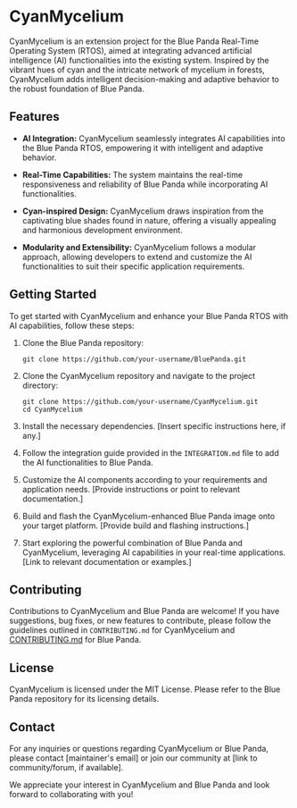 # CyanMycelium

CyanMycelium is an extension project for the Blue Panda Real-Time Operating System (RTOS), aimed at integrating advanced artificial intelligence (AI) functionalities into the existing system. Inspired by the vibrant hues of cyan and the intricate network of mycelium in forests, CyanMycelium adds intelligent decision-making and adaptive behavior to the robust foundation of Blue Panda.

## Features

- **AI Integration:** CyanMycelium seamlessly integrates AI capabilities into the Blue Panda RTOS, empowering it with intelligent and adaptive behavior.

- **Real-Time Capabilities:** The system maintains the real-time responsiveness and reliability of Blue Panda while incorporating AI functionalities.

- **Cyan-inspired Design:** CyanMycelium draws inspiration from the captivating blue shades found in nature, offering a visually appealing and harmonious development environment.

- **Modularity and Extensibility:** CyanMycelium follows a modular approach, allowing developers to extend and customize the AI functionalities to suit their specific application requirements.

## Getting Started

To get started with CyanMycelium and enhance your Blue Panda RTOS with AI capabilities, follow these steps:

1. Clone the Blue Panda repository:

   ```shell
   git clone https://github.com/your-username/BluePanda.git
   ```

2. Clone the CyanMycelium repository and navigate to the project directory:

   ```shell
   git clone https://github.com/your-username/CyanMycelium.git
   cd CyanMycelium
   ```

3. Install the necessary dependencies. [Insert specific instructions here, if any.]

4. Follow the integration guide provided in the `INTEGRATION.md` file to add the AI functionalities to Blue Panda.

5. Customize the AI components according to your requirements and application needs. [Provide instructions or point to relevant documentation.]

6. Build and flash the CyanMycelium-enhanced Blue Panda image onto your target platform. [Provide build and flashing instructions.]

7. Start exploring the powerful combination of Blue Panda and CyanMycelium, leveraging AI capabilities in your real-time applications. [Link to relevant documentation or examples.]

## Contributing

Contributions to CyanMycelium and Blue Panda are welcome! If you have suggestions, bug fixes, or new features to contribute, please follow the guidelines outlined in `CONTRIBUTING.md` for CyanMycelium and [CONTRIBUTING.md](https://github.com/BluePandaOS/BluePanda/blob/main/CONTRIBUTING.md) for Blue Panda.

## License

CyanMycelium is licensed under the MIT License. Please refer to the Blue Panda repository for its licensing details.

## Contact

For any inquiries or questions regarding CyanMycelium or Blue Panda, please contact [maintainer's email] or join our community at [link to community/forum, if available].

We appreciate your interest in CyanMycelium and Blue Panda and look forward to collaborating with you!

